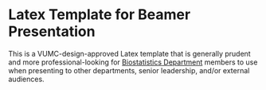Latex Template for Beamer Presentation
================

This is a VUMC-design-approved Latex template that is generally prudent
and more professional-looking for [Biostatistics
Department](https://www.vumc.org/biostatistics/vanderbilt-department-biostatistics)
members to use when presenting to other departments, senior leadership,
and/or external audiences.
